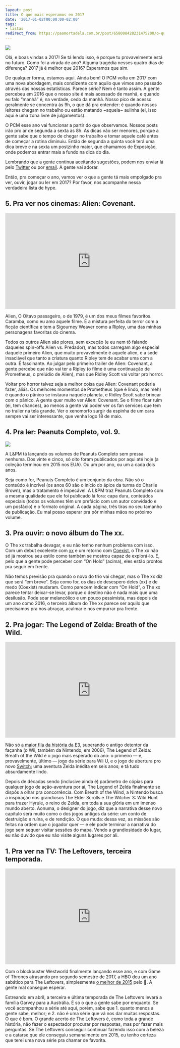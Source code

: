 ```yaml
---
layout: post
title: O que mais esperamos em 2017
date: '2017-01-02T00:00:00-02:00'
tags:
- listas
redirect_from: https://paomortadela.com.br/post/658008428231475200/o-que-mais-esperamos-em-2017
---
```

![](https://64.media.tumblr.com/ec418ddefe1bc93373a3e5f6e11d50c9/e6772fbf118a057a-75/s540x810/a7110f7fe68d3ac5bcdc148fdc8805b30824750e.jpg)

Olá, e boas vindas a 2017! Se tá lendo isso, é porque tu provavelmente está no futuro. Como foi a virada de ano? Alguma tragédia nesses quatro dias de diferença? 2017 já é melhor que 2016? Esperamos que sim.

De qualquer forma, estamos aqui. Ainda bem! O PCM volta em 2017 com uma nova abordagem, mais condizente com aquilo que vimos ano passado através das nossas estatísticas. Parece sério? Nem é tanto assim. A gente percebeu em 2016 que o nosso site é mais acessado de manhã, e quando eu falo “manhã” é, na verdade, cedo da manhã. Nosso pico de acesso geralmente se concentra às 9h, o que dá pra entender: é quando nossos leitores chegam no trabalho ou estão matando ~aquela~ aulinha (ei, isso aqui é uma zona livre de julgamentos).

O PCM esse ano vai funcionar a partir do que observamos. Nossos posts irão pro ar de segunda a sexta às 8h. As dicas vão ser menores, porque a gente sabe que o tempo de chegar no trabalho e tomar aquele café antes de começar a rotina diminuiu. Então de segunda a quinta você terá uma dica breve e na sexta um postzinho maior, que chamamos de Exposição, onde podemos entrar mais a fundo na dica do dia.

Lembrando que a gente continua aceitando sugestões, podem nos enviar lá pelo [Twitter](https://twitter.com/paomortadela) ou por [email](https://paomortadela.com.br/2017/01/o-que-esperamos-em-2017/email@arthr.me). A gente vai adorar.

Então, pra começar o ano, vamos ver o que a gente tá mais empolgado pra ver, ouvir, jogar ou ler em 2017? Por favor, nos acompanhe nessa verdadeira lista de hype.

## 5. Pra ver nos cinemas: Alien: Covenant.

<iframe width="540" height="303" id="youtube_iframe" src="https://www.youtube.com/embed/5incfB5jHWU?feature=oembed&amp;enablejsapi=1&amp;origin=https://safe.txmblr.com&amp;wmode=opaque" frameborder="0" allow="accelerometer; autoplay; clipboard-write; encrypted-media; gyroscope; picture-in-picture" allowfullscreen=""></iframe>

Alien, O Oitavo passageiro, o de 1979, é um dos meus filmes favoritos. Caramba, como eu amo aquele filme. É a mistura perfeita do terror com a ficção científica e tem a Sigourney Weaver como a Ripley, uma das minhas personagens favoritas do cinema.

Todos os outros Alien são piores, sem exceção (e eu nem tô falando daqueles spin-offs Alien vs. Predador), mas todos carregam algo especial daquele primeiro Alien, que muito provavelmente é aquele alien, e a sede insaciável que tanto a criatura quanto Ripley tem de acabar uma com a outra. É fascinante. Ao julgar pelo primeiro trailer de Alien: Covenant, a gente percebe que não vai ter a Ripley (o filme é uma continuação de Prometheus, o prelúdio de Alien), mas que Ridley Scott vai voltar pro horror.

Voltar pro horror talvez seja a melhor coisa que Alien: Covenant poderia fazer, aliás. Os melhores momentos de Prometheus (que é lindo, mas meh) é quando o pânico se instaura naquele planeta, e Ridley Scott sabe brincar com o pânico. A gente quer muito ver Alien: Covenant. Se o filme ficar ruim (ei, tem chances), ao menos a gente vai poder ver os fan services que tem no trailer na tela grande. Ver o xenomorfo surgir da espinha de um cara sempre vai ser interessante, que venha logo 18 de maio.

## 4. Pra ler: Peanuts Completo, vol. 9.

![](https://64.media.tumblr.com/eebe0ff2b80a547301ce10a3c1ec3acf/e6772fbf118a057a-37/s540x810/a5478a104d14c5746672c3b941be17e1c73eeb7e.jpg)

A L&PM tá lançando os volumes de Peanuts Completo sem pressa nenhuma. Dos vinte e cinco, só oito foram publicados por aqui até hoje (a coleção terminou em 2015 nos EUA). Ou um por ano, ou um a cada dois anos.

Seja como for, Peanuts Completo é um conjunto da obra. Não só o conteúdo é incrível (os anos 60 são o início do ápice da turma do Charlie Brown), mas o tratamento é impecável. A L&PM traz Peanuts Completo com a mesma qualidade que ele foi publicado lá fora: capa dura, conteúdos especiais (todos os volumes têm um prefácio com um autor convidado e um posfácio) e o formato original. A cada página, três tiras no seu tamanho de publicação. Eu mal posso esperar pra pôr minhas mãos no próximo volume.

## 3. Pra ouvir: o novo álbum do The xx.

O The xx trabalha devagar, e eu não tenho nenhum problema com isso. Com um debut excelente com [xx](https://open.spotify.com/album/2nXJkqkS1tIKIyhBcFMmwz) e um retorno com [Coexist](https://open.spotify.com/album/2cRMVS71c49Pf5SnIlJX3U), o The xx não só já mostrou seu estilo como também se mostrou capaz de explorá-lo. E, pelo que a gente pode perceber com “On Hold” (acima), eles estão prontos pra seguir em frente.

Não temos previsão pra quando o novo do trio vai chegar, mas o The xx diz que será “em breve”. Seja como for, os dias de desespero deles (xx) e de medo (Coexist) mudaram. Como parecem indicar com “On Hold”, o The xx parece tentar deixar-se levar, porque o destino não é nada mais que uma desilusão. Pode soar melancólico e um pouco pessimista, mas depois de um ano como 2016, o terceiro álbum do The xx parece ser aquilo que precisamos pra nos abraçar, acalmar e nos empurrar pra frente.

## 2. Pra jogar: The Legend of Zelda: Breath of the Wild.

<iframe width="540" height="303" id="youtube_iframe" src="https://www.youtube.com/embed/1rPxiXXxftE?feature=oembed&amp;enablejsapi=1&amp;origin=https://safe.txmblr.com&amp;wmode=opaque" frameborder="0" allow="accelerometer; autoplay; clipboard-write; encrypted-media; gyroscope; picture-in-picture" allowfullscreen=""></iframe>

Não só [a maior fila da história da E3](http://www.polygon.com/e3/2016/6/15/11948622/legend-of-zelda-breath-of-the-wild-e3-line), superando o antigo detentor da façanha (o Wii, também da Nintendo, em 2006), The Legend of Zelda: Breath of the Wild é o jogo mais esperado do ano: o primeiro — e, provavelmente, último — jogo da série para Wii U, e o jogo de abertura pro novo [Switch](https://youtu.be/f5uik5fgIaI); uma aventura Zelda inédita em seis anos; e tá tudo absurdamente lindo.

Depois de décadas sendo (inclusive ainda é) parâmetro de cópias para qualquer jogo de ação-aventura por aí, The Legend of Zelda finalmente se dispôs a olhar pra concorrência. Com Breath of the Wind, a Nintendo busca a inspiração nos grandiosos The Elder Scrolls e The Witcher 3: Wild Hunt para trazer Hyrule, o reino de Zelda, em toda a sua glória em um imenso mundo aberto. Aonuma, o designer do jogo, diz que a narrativa desse novo capítulo será muito como o dos jogos antigos da série: um conto de destruição e ruína, e de rendição. O que muda: dessa vez, as missões são feitas na ordem que o jogador quer — e ele pode terminar a narrativa do jogo sem sequer visitar sessões do mapa. Vendo a grandiosidade do lugar, eu não duvido que eu não visite alguns lugares por ali.

## 1. Pra ver na TV: The Leftovers, terceira temporada.

<iframe width="540" height="303" id="youtube_iframe" src="https://www.youtube.com/embed/SabBKLuebSo?feature=oembed&amp;enablejsapi=1&amp;origin=https://safe.txmblr.com&amp;wmode=opaque" frameborder="0" allow="accelerometer; autoplay; clipboard-write; encrypted-media; gyroscope; picture-in-picture" allowfullscreen=""></iframe>

Com o blockbuster Westworld finalmente lançando esse ano, e com Game of Thrones atrasando pro segundo semestre de 2017, a HBO deu um ano sabático para The Leftovers, simplesmente [o melhor de 2015](https://paomortadela.com.br/2015/12/os-melhores-de-2015/) pelo 🍞. A gente mal consegue esperar.

Estreando em abril, a terceira e última temporada de The Leftovers levará a família Garvey para a Austrália. É só o que a gente sabe por enquanto. Se você acompanhou a série até aqui, porém, sabe que 1. quanto menos a gente sabe, melhor; e 2. não é uma série que vá nos dar muitas respostas. O que é bom. O grande acerto de The Leftovers é, como toda a grande história, não fazer o espectador procurar por respostas, mas por fazer mais perguntas. Se The Leftovers conseguir continuar fazendo isso com a beleza e a catarse que ele conseguiu semanalmente em 2015, eu tenho certeza que terei uma nova série pra chamar de favorita.

